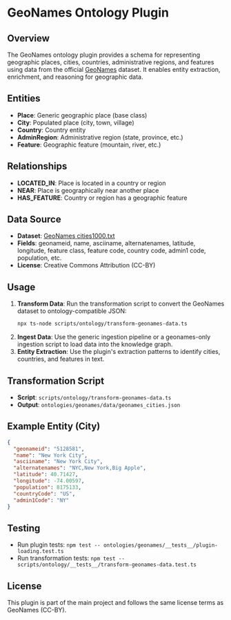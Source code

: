 # GeoNames Ontology Plugin

## Overview

The GeoNames ontology plugin provides a schema for representing geographic places, cities, countries, administrative regions, and features using data from the official [GeoNames](https://www.geonames.org/) dataset. It enables entity extraction, enrichment, and reasoning for geographic data.

## Entities
- **Place**: Generic geographic place (base class)
- **City**: Populated place (city, town, village)
- **Country**: Country entity
- **AdminRegion**: Administrative region (state, province, etc.)
- **Feature**: Geographic feature (mountain, river, etc.)

## Relationships
- **LOCATED_IN**: Place is located in a country or region
- **NEAR**: Place is geographically near another place
- **HAS_FEATURE**: Country or region has a geographic feature

## Data Source
- **Dataset**: [GeoNames cities1000.txt](https://download.geonames.org/export/dump/cities1000.zip)
- **Fields**: geonameid, name, asciiname, alternatenames, latitude, longitude, feature class, feature code, country code, admin1 code, population, etc.
- **License**: Creative Commons Attribution (CC-BY)

## Usage
1. **Transform Data**: Run the transformation script to convert the GeoNames dataset to ontology-compatible JSON:
   ```bash
   npx ts-node scripts/ontology/transform-geonames-data.ts
   ```
2. **Ingest Data**: Use the generic ingestion pipeline or a geonames-only ingestion script to load data into the knowledge graph.
3. **Entity Extraction**: Use the plugin's extraction patterns to identify cities, countries, and features in text.

## Transformation Script
- **Script**: `scripts/ontology/transform-geonames-data.ts`
- **Output**: `ontologies/geonames/data/geonames_cities.json`

## Example Entity (City)
```json
{
  "geonameid": "5128581",
  "name": "New York City",
  "asciiname": "New York City",
  "alternatenames": "NYC,New York,Big Apple",
  "latitude": 40.71427,
  "longitude": -74.00597,
  "population": 8175133,
  "countryCode": "US",
  "admin1Code": "NY"
}
```

## Testing
- Run plugin tests: `npm test -- ontologies/geonames/__tests__/plugin-loading.test.ts`
- Run transformation tests: `npm test -- scripts/ontology/__tests__/transform-geonames-data.test.ts`

## License
This plugin is part of the main project and follows the same license terms as GeoNames (CC-BY). 